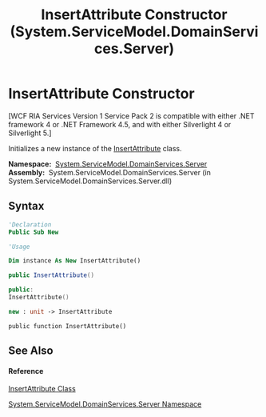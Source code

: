 ﻿---
title: InsertAttribute Constructor  (System.ServiceModel.DomainServices.Server)
TOCTitle: InsertAttribute Constructor
ms:assetid: M:System.ServiceModel.DomainServices.Server.InsertAttribute.#ctor
ms:mtpsurl: https://msdn.microsoft.com/en-us/library/system.servicemodel.domainservices.server.insertattribute.insertattribute(v=VS.91)
ms:contentKeyID: 28755124
ms.date: 01/27/2012
mtps_version: v=VS.91
f1_keywords:
- System.ServiceModel.DomainServices.Server.InsertAttribute.#ctor
- System.ServiceModel.DomainServices.Server.InsertAttribute.InsertAttribute
dev_langs:
- CSharp
- JScript
- VB
- FSharp
- c++
api_location:
- System.ServiceModel.DomainServices.Server.dll
api_name:
- System.ServiceModel.DomainServices.Server.InsertAttribute..ctor
api_type:
- Managed
topic_type:
- apiref
- kbSyntax
product_family_name: VS
ROBOTS: INDEX,FOLLOW
---

# InsertAttribute Constructor

\[WCF RIA Services Version 1 Service Pack 2 is compatible with either .NET framework 4 or .NET Framework 4.5, and with either Silverlight 4 or Silverlight 5.\]

Initializes a new instance of the [InsertAttribute](ff423143\(v=vs.91\).md) class.

**Namespace:**  [System.ServiceModel.DomainServices.Server](ff423220\(v=vs.91\).md)  
**Assembly:**  System.ServiceModel.DomainServices.Server (in System.ServiceModel.DomainServices.Server.dll)

## Syntax

``` vb
'Declaration
Public Sub New
```

``` vb
'Usage

Dim instance As New InsertAttribute()
```

``` csharp
public InsertAttribute()
```

``` c++
public:
InsertAttribute()
```

``` fsharp
new : unit -> InsertAttribute
```

``` jscript
public function InsertAttribute()
```

## See Also

#### Reference

[InsertAttribute Class](ff423143\(v=vs.91\).md)

[System.ServiceModel.DomainServices.Server Namespace](ff423220\(v=vs.91\).md)

